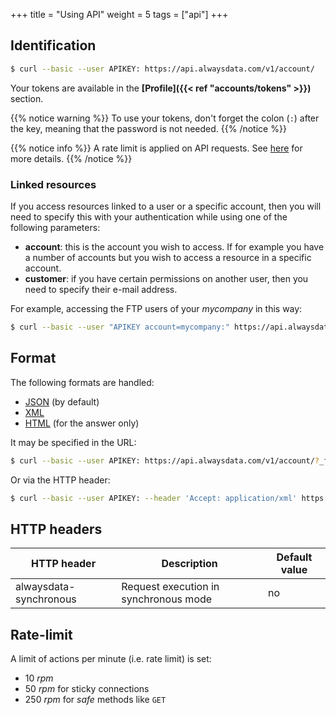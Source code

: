 +++
title = "Using API"
weight = 5
tags = ["api"]
+++

## Identification

```sh
$ curl --basic --user APIKEY: https://api.alwaysdata.com/v1/account/
```

Your tokens are available in the **[Profile]({{< ref "accounts/tokens" >}})** section.

{{% notice warning %}}
To use your tokens, don't forget the colon (`:`) after the key, meaning that the password is not needed.
{{% /notice %}}

{{% notice info %}}
A rate limit is applied on API requests. See [here](#rate-limit) for more details.
{{% /notice %}}

### Linked resources

If you access resources linked to a user or a specific account, then you will need to specify this with your authentication while using one of the following parameters:

- **account**: this is the account you wish to access. If for example you have a number of accounts but you wish to access a resource in a specific account.
- **customer**: if you have certain permissions on another user, then you need to specify their e-mail address.

For example, accessing the FTP users of your *mycompany* in this way:

```sh
$ curl --basic --user "APIKEY account=mycompany:" https://api.alwaysdata.com/v1/ftp/
```

## Format

The following formats are handled:

- [JSON](https://www.json.org/) (by default)
- [XML](https://en.wikipedia.org/wiki/XML)
- [HTML](https://en.wikipedia.org/wiki/HTML) (for the answer only)

It may be specified in the URL:

```sh
$ curl --basic --user APIKEY: https://api.alwaysdata.com/v1/account/?_format=xml
```

Or via the HTTP header:

```sh
$ curl --basic --user APIKEY: --header 'Accept: application/xml' https://api.alwaysdata.com/v1/account/
```

## HTTP headers

|HTTP header|Description|Default value|
|--- |--- |--- |
|alwaysdata-synchronous|Request execution in synchronous mode|no|

## Rate-limit

A limit of actions per minute (i.e. rate limit) is set:

- 10 *rpm*
- 50 *rpm* for sticky connections
- 250 *rpm* for *safe* methods like `GET`
